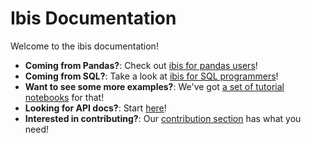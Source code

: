 # Ibis Documentation

Welcome to the ibis documentation!

- **Coming from Pandas?**: Check out [ibis for pandas users](../ibis-for-pandas-users.ipynb)!
- **Coming from SQL?**: Take a look at [ibis for SQL programmers](../ibis-for-sql-programmers.ipynb)!
- **Want to see some more examples?**: We've got [a set of tutorial notebooks](https://github.com/ibis-project/ibis-examples) for that!
- **Looking for API docs?**: Start [here](../api/expressions/top_level.md)!
- **Interested in contributing?**: Our [contribution section](../community/contribute/index.md) has what you need!
